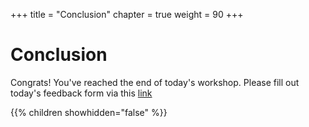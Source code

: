 +++
title = "Conclusion"
chapter = true
weight = 90
+++

# Conclusion

Congrats! You've reached the end of today's workshop.
Please fill out today's feedback form via this [link](https://gremlininc.typeform.com/to/iGpRrKJE)

{{% children showhidden="false" %}}
